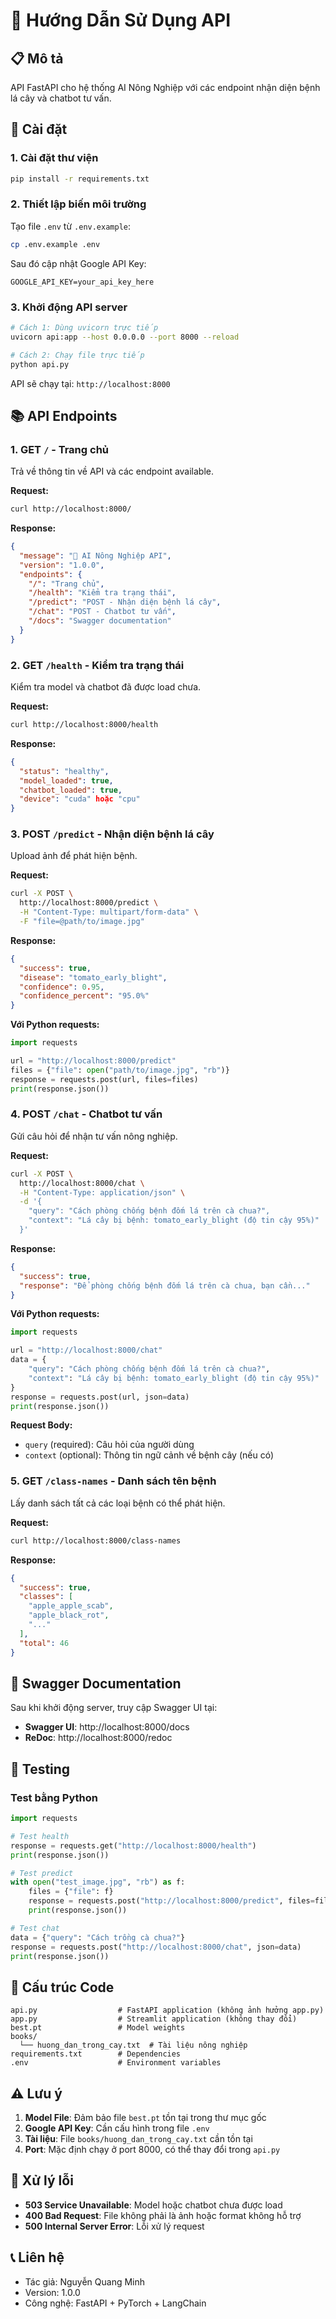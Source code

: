 # 🌿 Hướng Dẫn Sử Dụng API

## 📋 Mô tả
API FastAPI cho hệ thống AI Nông Nghiệp với các endpoint nhận diện bệnh lá cây và chatbot tư vấn.

## 🚀 Cài đặt

### 1. Cài đặt thư viện
```bash
pip install -r requirements.txt
```

### 2. Thiết lập biến môi trường
Tạo file `.env` từ `.env.example`:
```bash
cp .env.example .env
```

Sau đó cập nhật Google API Key:
```
GOOGLE_API_KEY=your_api_key_here
```

### 3. Khởi động API server
```bash
# Cách 1: Dùng uvicorn trực tiếp
uvicorn api:app --host 0.0.0.0 --port 8000 --reload

# Cách 2: Chạy file trực tiếp
python api.py
```

API sẽ chạy tại: `http://localhost:8000`

## 📚 API Endpoints

### 1. GET `/` - Trang chủ
Trả về thông tin về API và các endpoint available.

**Request:**
```bash
curl http://localhost:8000/
```

**Response:**
```json
{
  "message": "🌿 AI Nông Nghiệp API",
  "version": "1.0.0",
  "endpoints": {
    "/": "Trang chủ",
    "/health": "Kiểm tra trạng thái",
    "/predict": "POST - Nhận diện bệnh lá cây",
    "/chat": "POST - Chatbot tư vấn",
    "/docs": "Swagger documentation"
  }
}
```

### 2. GET `/health` - Kiểm tra trạng thái
Kiểm tra model và chatbot đã được load chưa.

**Request:**
```bash
curl http://localhost:8000/health
```

**Response:**
```json
{
  "status": "healthy",
  "model_loaded": true,
  "chatbot_loaded": true,
  "device": "cuda" hoặc "cpu"
}
```

### 3. POST `/predict` - Nhận diện bệnh lá cây
Upload ảnh để phát hiện bệnh.

**Request:**
```bash
curl -X POST \
  http://localhost:8000/predict \
  -H "Content-Type: multipart/form-data" \
  -F "file=@path/to/image.jpg"
```

**Response:**
```json
{
  "success": true,
  "disease": "tomato_early_blight",
  "confidence": 0.95,
  "confidence_percent": "95.0%"
}
```

**Với Python requests:**
```python
import requests

url = "http://localhost:8000/predict"
files = {"file": open("path/to/image.jpg", "rb")}
response = requests.post(url, files=files)
print(response.json())
```

### 4. POST `/chat` - Chatbot tư vấn
Gửi câu hỏi để nhận tư vấn nông nghiệp.

**Request:**
```bash
curl -X POST \
  http://localhost:8000/chat \
  -H "Content-Type: application/json" \
  -d '{
    "query": "Cách phòng chống bệnh đốm lá trên cà chua?",
    "context": "Lá cây bị bệnh: tomato_early_blight (độ tin cậy 95%)"
  }'
```

**Response:**
```json
{
  "success": true,
  "response": "Để phòng chống bệnh đốm lá trên cà chua, bạn cần..."
}
```

**Với Python requests:**
```python
import requests

url = "http://localhost:8000/chat"
data = {
    "query": "Cách phòng chống bệnh đốm lá trên cà chua?",
    "context": "Lá cây bị bệnh: tomato_early_blight (độ tin cậy 95%)"
}
response = requests.post(url, json=data)
print(response.json())
```

**Request Body:**
- `query` (required): Câu hỏi của người dùng
- `context` (optional): Thông tin ngữ cảnh về bệnh cây (nếu có)

### 5. GET `/class-names` - Danh sách tên bệnh
Lấy danh sách tất cả các loại bệnh có thể phát hiện.

**Request:**
```bash
curl http://localhost:8000/class-names
```

**Response:**
```json
{
  "success": true,
  "classes": [
    "apple_apple_scab",
    "apple_black_rot",
    "..."
  ],
  "total": 46
}
```

## 📖 Swagger Documentation
Sau khi khởi động server, truy cập Swagger UI tại:
- **Swagger UI**: http://localhost:8000/docs
- **ReDoc**: http://localhost:8000/redoc

## 🧪 Testing

### Test bằng Python
```python
import requests

# Test health
response = requests.get("http://localhost:8000/health")
print(response.json())

# Test predict
with open("test_image.jpg", "rb") as f:
    files = {"file": f}
    response = requests.post("http://localhost:8000/predict", files=files)
    print(response.json())

# Test chat
data = {"query": "Cách trồng cà chua?"}
response = requests.post("http://localhost:8000/chat", json=data)
print(response.json())
```

## 🔧 Cấu trúc Code

```
api.py                  # FastAPI application (không ảnh hưởng app.py)
app.py                  # Streamlit application (không thay đổi)
best.pt                 # Model weights
books/
  └── huong_dan_trong_cay.txt  # Tài liệu nông nghiệp
requirements.txt        # Dependencies
.env                    # Environment variables
```

## ⚠️ Lưu ý

1. **Model File**: Đảm bảo file `best.pt` tồn tại trong thư mục gốc
2. **Google API Key**: Cần cấu hình trong file `.env`
3. **Tài liệu**: File `books/huong_dan_trong_cay.txt` cần tồn tại
4. **Port**: Mặc định chạy ở port 8000, có thể thay đổi trong `api.py`

## 🐛 Xử lý lỗi

- **503 Service Unavailable**: Model hoặc chatbot chưa được load
- **400 Bad Request**: File không phải là ảnh hoặc format không hỗ trợ
- **500 Internal Server Error**: Lỗi xử lý request

## 📞 Liên hệ
- Tác giả: Nguyễn Quang Minh
- Version: 1.0.0
- Công nghệ: FastAPI + PyTorch + LangChain


